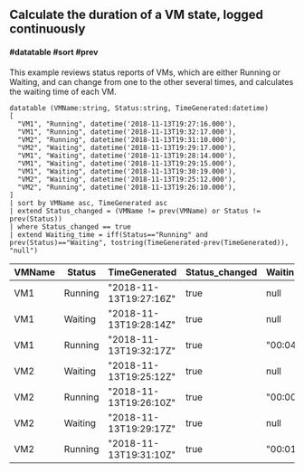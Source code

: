 ## Calculate the duration of a VM state, logged continuously
#### #datatable #sort #prev

This example reviews status reports of VMs, which are either Running or Waiting, and can change from one to the other several times, and calculates the waiting time of each VM.
```OQL
datatable (VMName:string, Status:string, TimeGenerated:datetime)
[
  "VM1", "Running", datetime('2018-11-13T19:27:16.000'),
  "VM1", "Running", datetime('2018-11-13T19:32:17.000'),
  "VM2", "Running", datetime('2018-11-13T19:31:10.000'),
  "VM2", "Waiting", datetime('2018-11-13T19:29:17.000'),
  "VM1", "Waiting", datetime('2018-11-13T19:28:14.000'),
  "VM1", "Waiting", datetime('2018-11-13T19:29:15.000'),
  "VM1", "Waiting", datetime('2018-11-13T19:30:19.000'),
  "VM2", "Waiting", datetime('2018-11-13T19:25:12.000'),
  "VM2", "Running", datetime('2018-11-13T19:26:10.000'),
]
| sort by VMName asc, TimeGenerated asc
| extend Status_changed = (VMName != prev(VMName) or Status != prev(Status))
| where Status_changed == true
| extend Waiting_time = iff(Status=="Running" and prev(Status)=="Waiting", tostring(TimeGenerated-prev(TimeGenerated)), "null")
```

VMName       |Status       |TimeGenerated           |Status_changed |Waiting_time
-------------|-------------|------------------------|---------------|--------------
VM1          |Running      |"2018-11-13T19:27:16Z"  |true           |null
VM1          |Waiting      |"2018-11-13T19:28:14Z"  |true           |null
VM1          |Running      |"2018-11-13T19:32:17Z"  |true           |"00:04:03"
VM2          |Waiting      |"2018-11-13T19:25:12Z"  |true           |null
VM2          |Running      |"2018-11-13T19:26:10Z"  |true           |"00:00:58"
VM2          |Waiting      |"2018-11-13T19:29:17Z"  |true           |null
VM2          |Running      |"2018-11-13T19:31:10Z"  |true           |"00:01:53"
